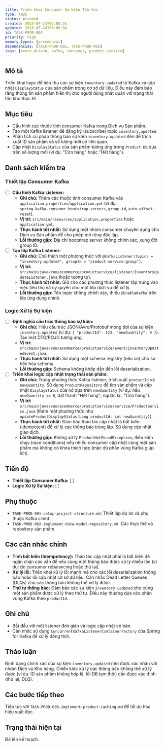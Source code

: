 ```yaml
---
title: Triển khai Consumer Sự kiện Tồn kho
type: task
status: planned
created: 2025-07-24T03:00:34
updated: 2025-07-24T03:00:34
id: TASK-PROD-004
priority: high
memory_types: [procedural]
dependencies: [TASK-PROD-001, TASK-PROD-002]
tags: [event-driven, kafka, consumer, product-service]
---
```


## Mô tả

Triển khai logic để tiêu thụ các sự kiện `inventory.updated` từ Kafka và cập nhật `DisplayStatus` của sản phẩm trong cơ sở dữ liệu. Điều này đảm bảo rằng thông tin sản phẩm hiển thị cho người dùng nhất quán với trạng thái tồn kho thực tế.

## Mục tiêu

*   Cấu hình các thuộc tính consumer Kafka trong Dịch vụ Sản phẩm.
*   Tạo một Kafka listener để đăng ký (subscribe) topic `inventory.updated`.
*   Phân tích cú pháp thông báo sự kiện `inventory.updated` đến để trích xuất ID sản phẩm và số lượng mới có liên quan.
*   Cập nhật `DisplayStatus` của sản phẩm tương ứng trong `Product DB` dựa trên số lượng mới (ví dụ: "Còn hàng" hoặc "Hết hàng").

## Danh sách kiểm tra

### Thiết lập Consumer Kafka
- [ ] **Cấu hình Kafka Listener:**
    - **Ghi chú:** Thêm các thuộc tính consumer Kafka vào `application.properties`/`application.yml` (ví dụ: `spring.kafka.consumer.bootstrap-servers`, `group-id`, `auto-offset-reset`).
    - **Vị trí:** `src/main/resources/application.properties` hoặc `application.yml`.
    - **Thực hành tốt nhất:** Sử dụng một nhóm consumer chuyên dụng cho Dịch vụ Sản phẩm để cho phép mở rộng độc lập.
    - **Lỗi thường gặp:** Địa chỉ bootstrap server không chính xác, xung đột group ID.
- [ ] **Tạo lớp Kafka Listener:**
    - **Ghi chú:** Chú thích một phương thức với `@KafkaListener(topics = "inventory.updated", groupId = "product-service-group")`.
    - **Vị trí:** `src/main/java/com/ecommerce/productservice/listener/InventoryUpdateListener.java` (hoặc tương tự).
    - **Thực hành tốt nhất:** Giữ cho các phương thức listener tập trung vào việc tiêu thụ và ủy quyền cho một lớp dịch vụ để xử lý.
    - **Lỗi thường gặp:** Tên topic không chính xác, thiếu `@EnableKafka` trên lớp ứng dụng chính.

### Logic Xử lý Sự kiện
- [ ] **Định nghĩa cấu trúc thông báo sự kiện:**
    - **Ghi chú:** Hiểu cấu trúc JSON/Avro/Protobuf mong đợi của sự kiện `inventory.updated` (ví dụ: `{ "productId": 123, "newQuantity": 0 }`). Tạo một DTO/POJO tương ứng.
    - **Vị trí:** `src/main/java/com/ecommerce/productservice/event/InventoryUpdatedEvent.java`.
    - **Thực hành tốt nhất:** Sử dụng một schema registry (nếu có) cho sự tiến hóa schema.
    - **Lỗi thường gặp:** Schema không khớp dẫn đến lỗi deserialization.
- [ ] **Triển khai logic cập nhật trạng thái sản phẩm:**
    - **Ghi chú:** Trong phương thức Kafka listener, trích xuất `productId` và `newQuantity`. Sử dụng `ProductRepository` để tìm sản phẩm và cập nhật `DisplayStatus` của nó dựa trên `newQuantity` (ví dụ: nếu `newQuantity == 0`, đặt thành "Hết hàng"; ngược lại, "Còn hàng").
    - **Vị trí:** `src/main/java/com/ecommerce/productservice/service/ProductService.java` (thêm một phương thức như `updateProductDisplayStatus(Long productId, int newQuantity)`).
    - **Thực hành tốt nhất:** Đảm bảo thao tác cập nhật là bất biến (idempotent) để xử lý các thông báo trùng lặp. Sử dụng cập nhật giao dịch.
    - **Lỗi thường gặp:** Không xử lý `ProductNotFoundException`, điều kiện chạy (race conditions) nếu nhiều consumer cập nhật cùng một sản phẩm mà không có khóa thích hợp (mặc dù phân vùng Kafka giúp ích).

## Tiến độ

*   **Thiết lập Consumer Kafka:** [ ]
*   **Logic Xử lý Sự kiện:** [ ]

## Phụ thuộc

*   `TASK-PROD-001-setup-project-structure.md`: Thiết lập dự án và phụ thuộc Kafka client.
*   `TASK-PROD-002-implement-data-model-repository.md`: Các thực thể và repository sản phẩm.

## Các cân nhắc chính

*   **Tính bất biến (Idempotency):** Thao tác cập nhật phải là bất biến để ngăn chặn các vấn đề nếu cùng một thông báo được xử lý nhiều lần (ví dụ: do consumer rebalancing hoặc thử lại).
*   **Xử lý lỗi:** Triển khai xử lý lỗi mạnh mẽ cho các lỗi deserialization thông báo hoặc lỗi cập nhật cơ sở dữ liệu. Cân nhắc Dead Letter Queues (DLQs) cho các thông báo không thể xử lý được.
*   **Thứ tự thông báo:** Đảm bảo các sự kiện `inventory.updated` cho cùng một sản phẩm được xử lý theo thứ tự. Điều này thường dựa vào phân vùng Kafka theo `productId`.

## Ghi chú

*   Bắt đầu với một listener đơn giản và logic cập nhật cơ bản.
*   Cân nhắc sử dụng `ConcurrentKafkaListenerContainerFactory` của Spring for Kafka để xử lý đồng thời.

## Thảo luận

Định dạng chính xác của sự kiện `inventory.updated` nên được xác nhận với nhóm Dịch vụ Kho hàng. Chiến lược xử lý các thông báo không thể xử lý được (ví dụ: ID sản phẩm không hợp lệ, lỗi DB tạm thời) cần được xác định (thử lại, DLQ).

## Các bước tiếp theo

Tiếp tục với `TASK-PROD-005-implement-product-caching.md` để tối ưu hóa hiệu suất đọc.

## Trạng thái hiện tại

Đã lên kế hoạch.